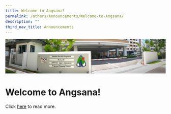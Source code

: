 ```yaml
---
title: Welcome to Angsana!
permalink: /others/Announcements/Welcome-to-Angsana/
description: ""
third_nav_title: Announcements
---
```

![](/images/About%20Us.jpg)

# Welcome to Angsana!


Click [here](https://photos.google.com/share/AF1QipP5cXuQ9Yyk-MAWMHlMDM_JZBXfV6TYXJRsf0BBuj-ZXSWJapr189d3cE0lJSQBJg?key=ZGIxMGJmSGVVZl9IRGxQNGd3UDRObzIwSlYydDRR) to read more.